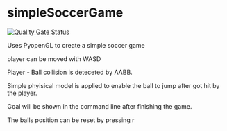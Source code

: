 # simpleSoccerGame
[![Quality Gate Status](https://sonarcloud.io/api/project_badges/measure?project=lucaKnobloch_simpleSoccerGame&metric=alert_status)](https://sonarcloud.io/dashboard?id=lucaKnobloch_simpleSoccerGame)

Uses PyopenGL to create a simple soccer game <br>

player can be moved with WASD <br>

Player - Ball collision is deteceted by AABB. <br>

Simple phyisical model is applied to enable the ball to jump after got hit by the player. <br>

Goal will be shown in the command line after finishing the game. <br>

The balls position can be reset by pressing r <br>
